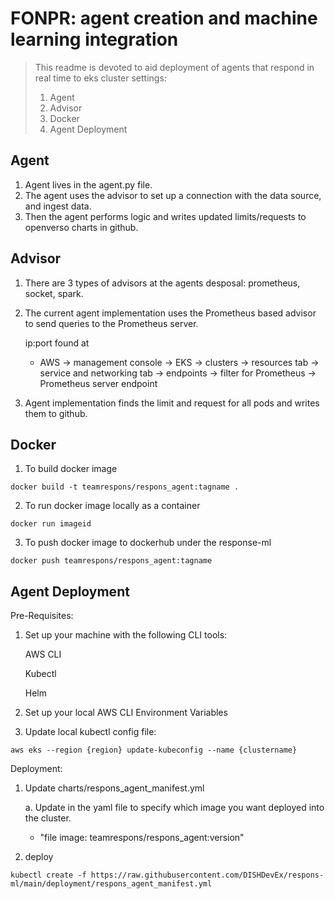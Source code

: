 # FONPR: agent creation and machine learning integration

> This readme is devoted to aid deployment of agents that respond in real time to eks cluster settings:
> 1. Agent <br/>
> 2. Advisor <br/>
> 3. Docker<br/>
> 4. Agent Deployment <br/>

## __Agent__
1. Agent lives in the agent.py file. 
2. The agent uses the advisor to set up a connection with the data source, and ingest data.
3. Then the agent performs logic and writes updated limits/requests to openverso charts in github. 

## __Advisor__ 
1. There are 3 types of advisors at the agents desposal: prometheus, socket, spark. 
2. The current agent implementation uses the Prometheus based advisor to send queries to the Prometheus server.

    ip:port found at
    -  AWS → management console → EKS → clusters → resources tab → service and networking tab → endpoints → filter for Prometheus → Prometheus server endpoint

3. Agent implementation finds the limit and request for all pods and writes them to github. 

## __Docker__ 
1. To build docker image
```console
docker build -t teamrespons/respons_agent:tagname . 
```
2. To run docker image locally as a container
```console
docker run imageid
```
3. To push docker image to dockerhub under the response-ml
```console
docker push teamrespons/respons_agent:tagname
```

## __Agent Deployment__ 
Pre-Requisites:
1. Set up your machine with the following CLI tools:

    AWS CLI

    Kubectl

    Helm
    
2. Set up your local AWS CLI Environment Variables

3. Update local kubectl config file:

```console
aws eks --region {region} update-kubeconfig --name {clustername}
```
Deployment:
1. Update charts/respons_agent_manifest.yml

    a. Update in the yaml file to specify which image you want deployed into the cluster.
     - "file image: teamrespons/respons_agent:version"
2. deploy 
```console
kubectl create -f https://raw.githubusercontent.com/DISHDevEx/respons-ml/main/deployment/respons_agent_manifest.yml
```

